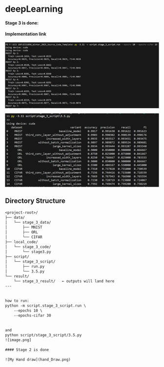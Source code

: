 # deepLearning

#### Stage 3 is done:
#### Implementation link

![First run](03267d81-003a-4450-bcbd-8639d04b56de.png)

![second_run](f9f5afed-1089-4326-841a-fe169ecdf5ec.png)

## Directory Structure

```text
<project-root>/
├── data/
│   └── stage_3_data/
│       ├── MNIST
│       ├── ORL
│       └── CIFAR
├── local_code/
│   └── stage_3_code/
│       └── stage3.py
├── script/
│   └── stage_3_script/
│       ├── run.py
│       └── 3.5.py
└── result/
    └── stage_3_result/   ← outputs will land here
---


how to run:
python -m script.stage_3_script.run \
    --epochs 10 \
    --epochs-cifar 30


and 
python script/stage_3_script/3.5.py
![image.png]

#### Stage 2 is done

![My Hand draw](hand_Draw.png)


